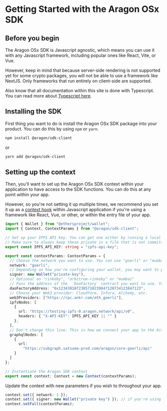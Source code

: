 # Getting Started with the Aragon OSx SDK

## Before you begin

The Aragon OSx SDK is Javascript agnostic, which means you can use it with any Javascript framework, including popular ones like React, Vite, or Vue.

However, keep in mind that because server-side rendering is not supported yet for some crypto packages, you will not be able to use a framework like NextJS. Only frameworks that run entirely on client-side are supported.

Also know that all documentation within this site is done with Typescript. You can read more about [Typescript here](https://www.typescriptlang.org/).

## Installing the SDK

First thing you want to do is install the Aragon OSx SDK package into your product. You can do this by using `npm` or `yarn`.

```bash
npm install @aragon/sdk-client
```
or
```bash
yarn add @aragon/sdk-client
```

## Setting up the context

Then, you'll want to set up the Aragon OSx SDK context within your application to have access to the SDK functions. You can do this at any point within your app.

However, so you're not setting it up multiple times, we recommend you set it up as a [context hook](https://www.freecodecamp.org/news/react-context-for-beginners/) within Javascript application if you're using a framework like React, Vue, or other, or within the entry file of your app.

```ts
import { Wallet } from "@ethersproject/wallet";
import { Context, ContextParams } from "@aragon/sdk-client";

// Set up your IPFS API key. You can get one either by running a local node or by using a service like Infura or Alechmy.
// Make sure to always keep these private in a file that is not committed to your public repository.
export const IPFS_API_KEY: string = "ipfs-api-key";

export const contextParams: ContextParams = {
  // Choose the network you want to use. You can use "goerli" or "mumbai" for testing, "mainnet" for Ethereum.
  network: "goerli",
  // Depending on how you're configuring your wallet, you may want to pass in a `signer` object here.
  signer: new Wallet("private-key"),
  // Optional on "rinkeby", "arbitrum-rinkeby" or "mumbai"
  // Pass the address of the  `DaoFactory` contract you want to use. You can find it here based on your chain of choice: https://github.com/aragon/core/blob/develop/active_contracts.json
  daoFactoryAddress: "0x1234381072385710239847120734123847123",
  // Choose your Web3 provider: Cloudfare, Infura, Alchemy, etc.
  web3Providers: ["https://rpc.ankr.com/eth_goerli"],
  ipfsNodes: [
    {
      url: "https://testing-ipfs-0.aragon.network/api/v0",
      headers: { "X-API-KEY": IPFS_API_KEY || "" }
    },
  ],
  // Don't change this line. This is how we connect your app to the Aragon subgraph.
  graphqlNodes: [
    {
      url:
        "https://subgraph.satsuma-prod.com/aragon/core-goerli/api"
    }
  ]
};

// Instantiate the Aragon SDK context
export const context: Context = new Context(contextParams);
```


Update the context with new parameters if you wish to throughout your app.

```ts
context.set({ network: 1 });
context.set({ signer: new Wallet("private key") }); // if you're using wagmi library, you can also get the signer through their [`useSigner` method](https://wagmi.sh/react/hooks/useSigner) inside a `useEffect` hook.
context.setFull(contextParams);
```


